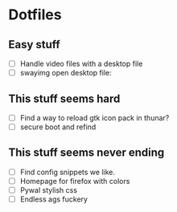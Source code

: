 # Dotfiles

## Easy stuff
- [ ] Handle video files with a desktop file
- [ ] swayimg open desktop file:

## This stuff seems hard
- [ ] Find a way to reload gtk icon pack in thunar?
- [ ] secure boot and refind

## This stuff seems never ending
- [ ] Find config snippets we like.
- [ ] Homepage for firefox with colors
- [ ] Pywal stylish css
- [ ] Endless ags fuckery
